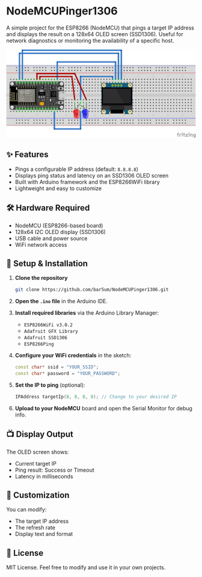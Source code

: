# NodeMCUPinger1306

A simple project for the ESP8266 (NodeMCU) that pings a target IP address and displays the result on a 128x64 OLED screen (SSD1306). Useful for network diagnostics or monitoring the availability of a specific host.

![NodeMCU + OLED](/NodeMCUPinger1306.png)

## ✨ Features

- Pings a configurable IP address (default: `8.8.8.8`)
- Displays ping status and latency on an SSD1306 OLED screen
- Built with Arduino framework and the ESP8266WiFi library
- Lightweight and easy to customize

## 🛠 Hardware Required

- NodeMCU (ESP8266-based board)
- 128x64 I2C OLED display (SSD1306)
- USB cable and power source
- WiFi network access

## 🔧 Setup & Installation

1. **Clone the repository**
   ```bash
   git clone https://github.com/bar5um/NodeMCUPinger1306.git
   ```
2. **Open the `.ino` file** in the Arduino IDE.

3. **Install required libraries** via the Arduino Library Manager:
   - `ESP8266WiFi v3.0.2`
   - `Adafruit GFX Library`
   - `Adafruit SSD1306`
   - `ESP8266Ping`

4. **Configure your WiFi credentials** in the sketch:
   ```cpp
   const char* ssid = "YOUR_SSID";
   const char* password = "YOUR_PASSWORD";
   ```

5. **Set the IP to ping** (optional):
   ```cpp
   IPAddress targetIp(8, 8, 8, 8); // Change to your desired IP
   ```

6. **Upload to your NodeMCU** board and open the Serial Monitor for debug info.

## 📺 Display Output

The OLED screen shows:
- Current target IP
- Ping result: Success or Timeout
- Latency in milliseconds

## 🔄 Customization

You can modify:
- The target IP address
- The refresh rate
- Display text and format

## 📄 License

MIT License. Feel free to modify and use it in your own projects.
